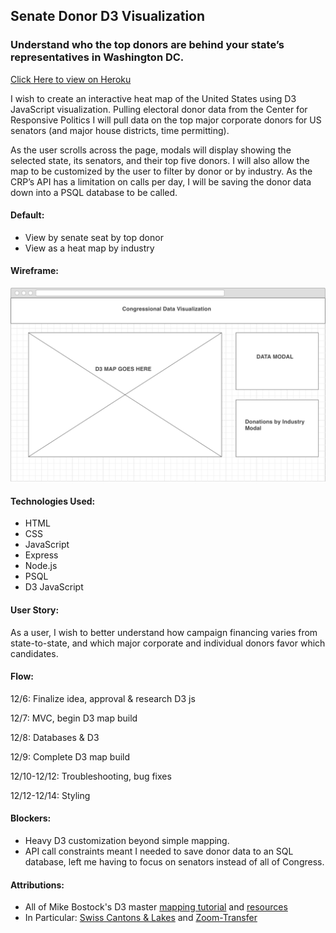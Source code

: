 ## Senate Donor D3 Visualization

### Understand who the top donors are behind your state’s representatives in Washington DC.

[Click Here to view on Heroku](https://senate-d3-vizualization.herokuapp.com/)


I wish to create an interactive heat map of the United States using D3 JavaScript visualization. Pulling electoral donor data from the Center for Responsive Politics I will pull data on the top major corporate donors for US senators (and major house districts, time permitting).

As the user scrolls across the page, modals will display showing the selected state, its senators, and their top five donors. I will also allow the map to be customized by the user to filter by donor or by industry. As the CRP’s API has a limitation on calls per day, I will be saving the donor data down into a PSQL database to be called.

#### Default:
* View by senate seat by top donor
* View as a heat map by industry

#### Wireframe:
![alt text](resources/final_wireframe.png "Wireframe")


#### Technologies Used:
* HTML
* CSS
* JavaScript
* Express
* Node.js
* PSQL
* D3 JavaScript

#### User Story:
As a user, I wish to better understand how campaign financing varies from state-to-state, and which major corporate and individual donors favor which candidates.

#### Flow:
12/6: Finalize idea, approval & research D3 js

12/7: MVC, begin D3 map build

12/8: Databases & D3

12/9: Complete D3 map build

12/10-12/12: Troubleshooting, bug fixes

12/12-12/14: Styling

#### Blockers:
* Heavy D3 customization beyond simple mapping.
* API call constraints meant I needed to save donor data to an SQL database, left me having to focus on senators instead of all of Congress.

#### Attributions:
* All of Mike Bostock's D3 master [mapping tutorial](https://bost.ocks.org/mike/map/) and [resources](http://bl.ocks.org/mbostock)
* In Particular: [Swiss Cantons & Lakes](http://bl.ocks.org/mbostock/10024231) 
    and [Zoom-Transfer](http://bl.ocks.org/mbostock/2206590)

